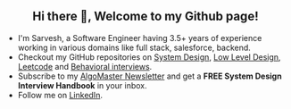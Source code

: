 <h2 align="center">Hi there 👋, Welcome to my Github page!</h2>
<ul>
  <li>I'm <bold>Sarvesh</bold>, a Software Engineer having 3.5+ years of experience working in various domains like full stack, salesforce, backend.</li>
  <li>Checkout my GitHub repositories on <a href = "https://github.com/ashishps1/awesome-system-design-resources">System Design</a>, <a href = "https://github.com/ashishps1/awesome-low-level-design">Low Level Design</a>, <a href = "https://github.com/ashishps1/awesome-leetcode-resources">Leetcode</a> and <a href = "https://github.com/ashishps1/awesome-behavioral-interviews">Behavioral interviews</a>.</li>
  <li>Subscribe to my <a href = "https://bit.ly/amghpr">AlgoMaster Newsletter</a> and get a <b>FREE System Design Interview Handbook</b> in your inbox.</li>
  <li>Follow me on <a href="https://www.linkedin.com/in/saveshkhandelwal/">LinkedIn</a>.</li>
</ul>



